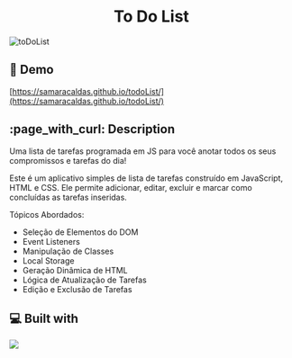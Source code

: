 <h1 align="center" id="title">To Do List</h1>

![toDoList](https://github.com/samaracaldas/todoList/assets/92318337/cbfa6b37-4569-42b9-8814-bda46b84ce26)

<h2>🚀 Demo</h2>

[https://samaracaldas.github.io/todoList/](https://samaracaldas.github.io/todoList/)

<h2>:page_with_curl: Description</h2>
<p id="description">Uma lista de tarefas programada em JS para você anotar todos os seus compromissos e tarefas do dia!</p>
<p>Este é um aplicativo simples de lista de tarefas construído em JavaScript, HTML e CSS. Ele permite adicionar, editar, excluir e marcar como concluídas as tarefas inseridas.</p>

Tópicos Abordados:
- Seleção de Elementos do DOM
- Event Listeners
- Manipulação de Classes
- Local Storage
- Geração Dinâmica de HTML
- Lógica de Atualização de Tarefas
- Edição e Exclusão de Tarefas
  
<h2>💻 Built with</h2>

<p align="left">
  <a href="https://skillicons.dev">
    <img src="https://skillicons.dev/icons?i=html,css,javascript" />
  </a>
</p>
